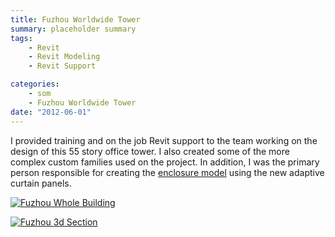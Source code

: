```yaml
---
title: Fuzhou Worldwide Tower
summary: placeholder summary
tags:
    - Revit
    - Revit Modeling
    - Revit Support

categories:
    - som
    - Fuzhou Worldwide Tower
date: "2012-06-01"
---
```


I provided training and on the job Revit support to the team working on the design of this 55 story office tower. I also created some of the more complex custom families used on the project. In addition, I was the primary person responsible for creating the [enclosure model](http://www.ericanastas.com/fwt-enclosure/ "Timeline") using the new adaptive curtain panels.

[![](http://www.ericanastas.com/wp-content/uploads/2012/06/Fuzhou-Whole-Building-636x921.jpg "Fuzhou Whole Building")](Fuzhou-Whole-Building.jpg)

[![](http://www.ericanastas.com/wp-content/uploads/2012/06/Fuzhou-3d-Section-636x478.jpg "Fuzhou 3d Section")](Fuzhou-3d-Section.jpg)
